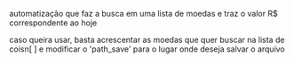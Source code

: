 automatização que faz a busca em uma lista de moedas e traz o valor R$ correspondente ao hoje

caso queira usar, basta acrescentar as moedas que quer buscar na lista de coisn[ ] e modificar o 'path_save' para o lugar onde deseja salvar o arquivo